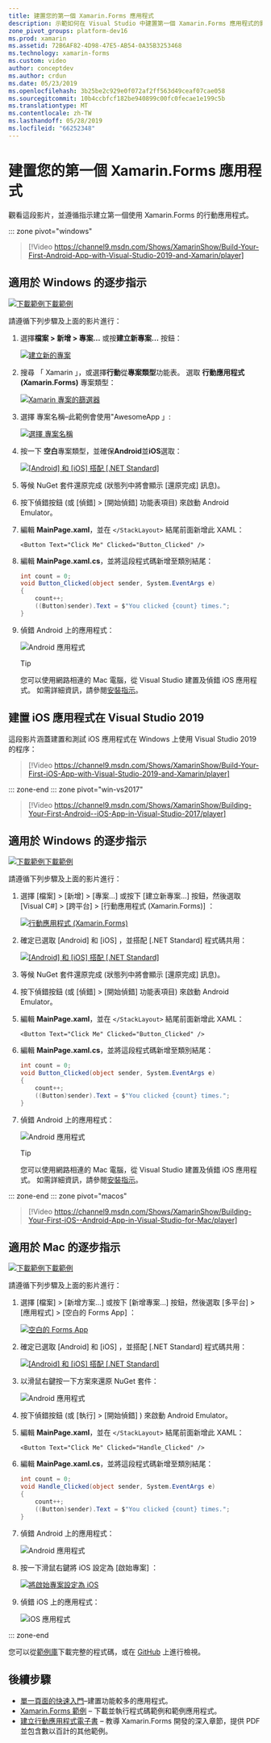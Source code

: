 ```yaml
---
title: 建置您的第一個 Xamarin.Forms 應用程式
description: 示範如何在 Visual Studio 中建置第一個 Xamarin.Forms 應用程式的影片指南。
zone_pivot_groups: platform-dev16
ms.prod: xamarin
ms.assetid: 72B6AF82-4D98-47E5-AB54-0A35B3253468
ms.technology: xamarin-forms
ms.custom: video
author: conceptdev
ms.author: crdun
ms.date: 05/23/2019
ms.openlocfilehash: 3b25be2c929e0f072af2ff563d49ceaf07cae058
ms.sourcegitcommit: 10b4ccbfcf182be940899c00fc0fecae1e199c5b
ms.translationtype: MT
ms.contentlocale: zh-TW
ms.lasthandoff: 05/28/2019
ms.locfileid: "66252348"
---
```

# <a name="build-your-first-xamarinforms-app"></a>建置您的第一個 Xamarin.Forms 應用程式

觀看這段影片，並遵循指示建立第一個使用 Xamarin.Forms 的行動應用程式。 

::: zone pivot="windows"

> [!Video https://channel9.msdn.com/Shows/XamarinShow/Build-Your-First-Android-App-with-Visual-Studio-2019-and-Xamarin/player]

## <a name="step-by-step-instructions-for-windows"></a>適用於 Windows 的逐步指示

[![下載範例](~/media/shared/download.png)下載範例](https://developer.xamarin.com/samples/xamarin-forms/GetStarted/FirstApp/)

請遵循下列步驟及上面的影片進行：

1. 選擇**檔案 > 新增 > 專案...** 或按**建立新專案...** 按鈕：

    [![建立新的專案](images/win-2019/01-sml.png)](images/win-2019/01.png#lightbox)

2. 搜尋 「 Xamarin 」，或選擇**行動**從**專案類型**功能表。 選取 **行動應用程式 (Xamarin.Forms)** 專案類型：

    [![Xamarin 專案的篩選器](images/win-2019/02-sml.png)](images/win-2019/02.png#lightbox)

3. 選擇 專案名稱&ndash;此範例會使用"AwesomeApp 」:

    [![選擇 專案名稱](images/win-2019/03-sml.png)](images/win-2019/03.png#lightbox)

4. 按一下 **空白**專案類型，並確保**Android**並**iOS**選取：

    [![[Android] 和 [iOS] 搭配 [.NET Standard]](images/win-2019/04-sml.png)](images/win-2019/04.png#lightbox)

5. 等候 NuGet 套件還原完成 (狀態列中將會顯示 [還原完成] 訊息)。

6. 按下偵錯按鈕 (或 [偵錯] > [開始偵錯]  功能表項目) 來啟動 Android Emulator。

7. 編輯 **MainPage.xaml**，並在 `</StackLayout>` 結尾前面新增此 XAML：

    ```xaml
    <Button Text="Click Me" Clicked="Button_Clicked" />
    ```

8. 編輯 **MainPage.xaml.cs**，並將這段程式碼新增至類別結尾：

    ```csharp
    int count = 0;
    void Button_Clicked(object sender, System.EventArgs e)
    {
        count++;
        ((Button)sender).Text = $"You clicked {count} times.";
    }
    ```

9. 偵錯 Android 上的應用程式：

    ![Android 應用程式](images/win/07-sml.png)

    > [!TIP]
    > 您可以使用網路相連的 Mac 電腦，從 Visual Studio 建置及偵錯 iOS 應用程式。 如需詳細資訊，請參閱[安裝指示](~/ios/get-started/installation/windows/index.md)。

## <a name="build-an-ios-app-in-visual-studio-2019"></a>建置 iOS 應用程式在 Visual Studio 2019

這段影片涵蓋建置和測試 iOS 應用程式在 Windows 上使用 Visual Studio 2019 的程序：

> [!Video https://channel9.msdn.com/Shows/XamarinShow/Build-Your-First-iOS-App-with-Visual-Studio-2019-and-Xamarin/player]

::: zone-end
::: zone pivot="win-vs2017"

> [!Video https://channel9.msdn.com/Shows/XamarinShow/Building-Your-First-Android--iOS-App-in-Visual-Studio-2017/player]

## <a name="step-by-step-instructions-for-windows"></a>適用於 Windows 的逐步指示

[![下載範例](~/media/shared/download.png)下載範例](https://developer.xamarin.com/samples/xamarin-forms/GetStarted/FirstApp/)

請遵循下列步驟及上面的影片進行：

1. 選擇 [檔案] > [新增] > [專案...]  或按下 [建立新專案...]  按鈕，然後選取 [Visual C#] > [跨平台] > [行動應用程式 (Xamarin.Forms)]  ：

    [![行動應用程式 (Xamarin.Forms)](images/win/01-sml.png)](images/win/01.png#lightbox)

2. 確定已選取 [Android]  和 [iOS]  ，並搭配 [.NET Standard]  程式碼共用：

    [![[Android] 和 [iOS] 搭配 [.NET Standard]](images/win/02-sml.png)](images/win/02.png#lightbox)

3. 等候 NuGet 套件還原完成 (狀態列中將會顯示 [還原完成] 訊息)。

4. 按下偵錯按鈕 (或 [偵錯] > [開始偵錯]  功能表項目) 來啟動 Android Emulator。

5. 編輯 **MainPage.xaml**，並在 `</StackLayout>` 結尾前面新增此 XAML：

    ```xaml
    <Button Text="Click Me" Clicked="Button_Clicked" />
    ```

6. 編輯 **MainPage.xaml.cs**，並將這段程式碼新增至類別結尾：

    ```csharp
    int count = 0;
    void Button_Clicked(object sender, System.EventArgs e)
    {
        count++;
        ((Button)sender).Text = $"You clicked {count} times.";
    }
    ```

7. 偵錯 Android 上的應用程式：

    ![Android 應用程式](images/win/07-sml.png)

    > [!TIP]
    > 您可以使用網路相連的 Mac 電腦，從 Visual Studio 建置及偵錯 iOS 應用程式。 如需詳細資訊，請參閱[安裝指示](~/ios/get-started/installation/windows/index.md)。

::: zone-end
::: zone pivot="macos"

> [!Video https://channel9.msdn.com/Shows/XamarinShow/Building-Your-First-iOS--Android-App-in-Visual-Studio-for-Mac/player]

## <a name="step-by-step-instructions-for-mac"></a>適用於 Mac 的逐步指示

[![下載範例](~/media/shared/download.png)下載範例](https://developer.xamarin.com/samples/xamarin-forms/GetStarted/FirstApp/)

請遵循下列步驟及上面的影片進行：

1. 選擇 [檔案] > [新增方案...]  或按下 [新增專案...]  按鈕，然後選取 [多平台] > [應用程式] > [空白的 Forms App]  ：

    [![空白的 Forms App](images/01-sml.png)](images/01.png#lightbox)

2. 確定已選取 [Android]  和 [iOS]  ，並搭配 [.NET Standard]  程式碼共用：

    [![[Android] 和 [iOS] 搭配 [.NET Standard]](images/02-sml.png)](images/02.png#lightbox)

3. 以滑鼠右鍵按一下方案來還原 NuGet 套件：

    ![Android 應用程式](images/03-sml.png)

4. 按下偵錯按鈕 (或 [執行] > [開始偵錯]  ) 來啟動 Android Emulator。

5. 編輯 **MainPage.xaml**，並在 `</StackLayout>` 結尾前面新增此 XAML：

    ```xaml
    <Button Text="Click Me" Clicked="Handle_Clicked" />
    ```

6. 編輯 **MainPage.xaml.cs**，並將這段程式碼新增至類別結尾：

    ```csharp
    int count = 0;
    void Handle_Clicked(object sender, System.EventArgs e)
    {
        count++;
        ((Button)sender).Text = $"You clicked {count} times.";
    }
    ```

7. 偵錯 Android 上的應用程式：

    ![Android 應用程式](images/07-sml.png)

8. 按一下滑鼠右鍵將 iOS 設定為 [啟始專案]  ：

    [![將啟始專案設定為 iOS](images/08-sml.png)](images/08.png#lightbox)

9. 偵錯 iOS 上的應用程式：

    ![iOS 應用程式](images/09-sml.png)

::: zone-end

您可以從[範例庫](https://developer.xamarin.com/samples/xamarin-forms/GetStarted/FirstApp/)下載完整的程式碼，或在 [GitHub](https://github.com/xamarin/xamarin-forms-samples/tree/master/GetStarted/FirstApp) 上進行檢視。

## <a name="next-steps"></a>後續步驟

- [單一頁面的快速入門](~/get-started/quickstarts/single-page.md)&ndash;建置功能較多的應用程式。
- [Xamarin.Forms 範例](~/xamarin-forms/samples/index.yml) &ndash; 下載並執行程式碼範例和範例應用程式。
- [建立行動應用程式電子書](~/xamarin-forms/creating-mobile-apps-xamarin-forms/index.md) &ndash; 教導 Xamarin.Forms 開發的深入章節，提供 PDF 並包含數以百計的其他範例。
